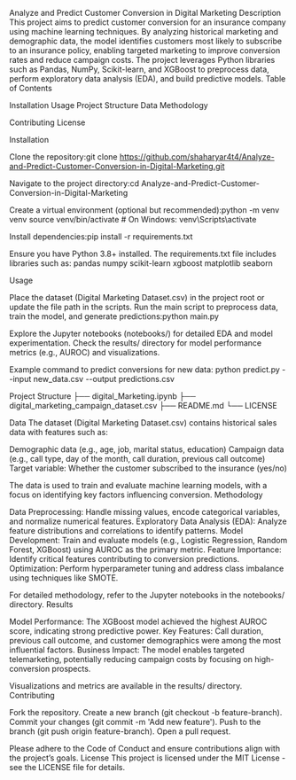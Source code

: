 Analyze and Predict Customer Conversion in Digital Marketing
Description
This project aims to predict customer conversion for an insurance company using machine learning techniques. By analyzing historical marketing and demographic data, the model identifies customers most likely to subscribe to an insurance policy, enabling targeted marketing to improve conversion rates and reduce campaign costs. The project leverages Python libraries such as Pandas, NumPy, Scikit-learn, and XGBoost to preprocess data, perform exploratory data analysis (EDA), and build predictive models.
Table of Contents

Installation
Usage
Project Structure
Data
Methodology

Contributing
License

Installation

Clone the repository:git clone https://github.com/shaharyar4t4/Analyze-and-Predict-Customer-Conversion-in-Digital-Marketing.git


Navigate to the project directory:cd Analyze-and-Predict-Customer-Conversion-in-Digital-Marketing


Create a virtual environment (optional but recommended):python -m venv venv
source venv/bin/activate  # On Windows: venv\Scripts\activate


Install dependencies:pip install -r requirements.txt

Ensure you have Python 3.8+ installed. The requirements.txt file includes libraries such as:
pandas
numpy
scikit-learn
xgboost
matplotlib
seaborn



Usage

Place the dataset (Digital Marketing Dataset.csv) in the project root or update the file path in the scripts.
Run the main script to preprocess data, train the model, and generate predictions:python main.py


Explore the Jupyter notebooks (notebooks/) for detailed EDA and model experimentation.
Check the results/ directory for model performance metrics (e.g., AUROC) and visualizations.

Example command to predict conversions for new data:
python predict.py --input new_data.csv --output predictions.csv

Project Structure
├── digital_Marketing.ipynb
├── digital_marketing_campaign_dataset.csv
├── README.md
└── LICENSE

Data
The dataset (Digital Marketing Dataset.csv) contains historical sales data with features such as:

Demographic data (e.g., age, job, marital status, education)
Campaign data (e.g., call type, day of the month, call duration, previous call outcome)
Target variable: Whether the customer subscribed to the insurance (yes/no)

The data is used to train and evaluate machine learning models, with a focus on identifying key factors influencing conversion.
Methodology

Data Preprocessing: Handle missing values, encode categorical variables, and normalize numerical features.
Exploratory Data Analysis (EDA): Analyze feature distributions and correlations to identify patterns.
Model Development: Train and evaluate models (e.g., Logistic Regression, Random Forest, XGBoost) using AUROC as the primary metric.
Feature Importance: Identify critical features contributing to conversion predictions.
Optimization: Perform hyperparameter tuning and address class imbalance using techniques like SMOTE.

For detailed methodology, refer to the Jupyter notebooks in the notebooks/ directory.
Results

Model Performance: The XGBoost model achieved the highest AUROC score, indicating strong predictive power.
Key Features: Call duration, previous call outcome, and customer demographics were among the most influential factors.
Business Impact: The model enables targeted telemarketing, potentially reducing campaign costs by focusing on high-conversion prospects.

Visualizations and metrics are available in the results/ directory.
Contributing

Fork the repository.
Create a new branch (git checkout -b feature-branch).
Commit your changes (git commit -m 'Add new feature').
Push to the branch (git push origin feature-branch).
Open a pull request.

Please adhere to the Code of Conduct and ensure contributions align with the project’s goals.
License
This project is licensed under the MIT License - see the LICENSE file for details.
